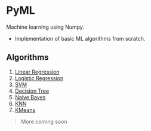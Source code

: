 # PyML
Machine learning using Numpy.

- Implementation of basic ML algorithms from scratch.

## Algorithms

1. [Linear Regression](https://github.com/AnujCodeZ/PyML/blob/master/regression/linear_regression.py)
2. [Logistic Regression](https://github.com/AnujCodeZ/PyML/blob/master/regression/logistic_regression.py)
3. [SVM](https://github.com/AnujCodeZ/PyML/blob/master/svm/main.py)
4. [Decision Tree](https://github.com/AnujCodeZ/PyML/blob/master/decision_tree/main.py)
5. [Naive Bayes](https://github.com/AnujCodeZ/PyML/blob/master/naive_bayes/main.py)
6. [KNN](https://github.com/AnujCodeZ/PyML/blob/master/k-nearest_neighbors/main.py)
7. [KMeans](https://github.com/AnujCodeZ/PyML/blob/master/k-means_clustering/main.py)

> More coming soon
